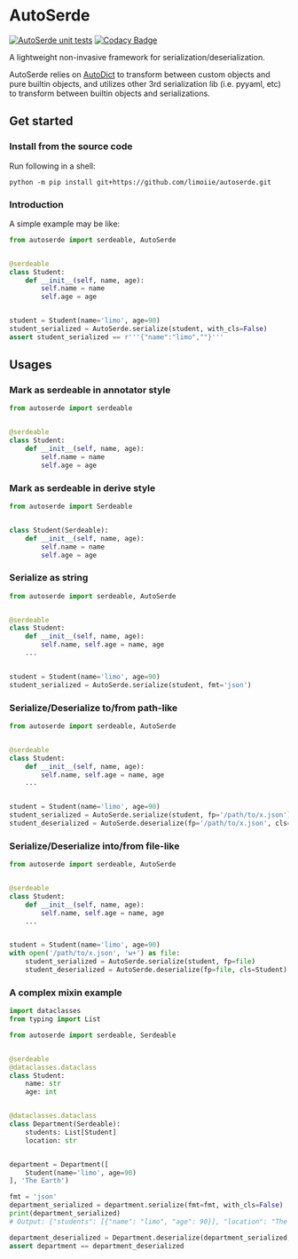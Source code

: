 # AutoSerde

[![AutoSerde unit tests](https://github.com/limoiie/autoserde/actions/workflows/python-package.yml/badge.svg?branch=master)](https://github.com/limoiie/autoserde/actions?branch=master)
[![Codacy Badge](https://app.codacy.com/project/badge/Grade/b5df12ffde7f4d37a8773a3004d22cc5)](https://www.codacy.com/gh/limoiie/autoserde/dashboard?utm_source=github.com&amp;utm_medium=referral&amp;utm_content=limoiie/autoserde&amp;utm_campaign=Badge_Grade)

A lightweight non-invasive framework for serialization/deserialization.

AutoSerde relies on [AutoDict](https://github.com/limoiie/autodict.git) to
transform between custom objects and pure builtin objects, and utilizes other
3rd serialization lib (i.e. pyyaml, etc) to transform between builtin
objects and serializations.

## Get started

### Install from the source code

Run following in a shell:

```shell
python -m pip install git+https://github.com/limoiie/autoserde.git
```

### Introduction

A simple example may be like:

```python
from autoserde import serdeable, AutoSerde


@serdeable
class Student:
    def __init__(self, name, age):
        self.name = name
        self.age = age


student = Student(name='limo', age=90)
student_serialized = AutoSerde.serialize(student, with_cls=False)
assert student_serialized == r'''{"name":"limo",""}'''
```

## Usages

### Mark as serdeable in annotator style

```python
from autoserde import serdeable


@serdeable
class Student:
    def __init__(self, name, age):
        self.name = name
        self.age = age
```

### Mark as serdeable in derive style

```python
from autoserde import Serdeable


class Student(Serdeable):
    def __init__(self, name, age):
        self.name = name
        self.age = age
```

### Serialize as string

```python
from autoserde import serdeable, AutoSerde


@serdeable
class Student:
    def __init__(self, name, age):
        self.name, self.age = name, age
    ...


student = Student(name='limo', age=90)
student_serialized = AutoSerde.serialize(student, fmt='json')
```

### Serialize/Deserialize to/from path-like

```python
from autoserde import serdeable, AutoSerde


@serdeable
class Student:
    def __init__(self, name, age):
        self.name, self.age = name, age
    ...


student = Student(name='limo', age=90)
student_serialized = AutoSerde.serialize(student, fp='/path/to/x.json')
student_deserialized = AutoSerde.deserialize(fp='/path/to/x.json', cls=Student)
```

### Serialize/Deserialize into/from file-like

```python
from autoserde import serdeable, AutoSerde


@serdeable
class Student:
    def __init__(self, name, age):
        self.name, self.age = name, age
    ...


student = Student(name='limo', age=90)
with open('/path/to/x.json', 'w+') as file:
    student_serialized = AutoSerde.serialize(student, fp=file)
    student_deserialized = AutoSerde.deserialize(fp=file, cls=Student)
```

### A complex mixin example

```python
import dataclasses
from typing import List

from autoserde import serdeable, Serdeable


@serdeable
@dataclasses.dataclass
class Student:
    name: str
    age: int


@dataclasses.dataclass
class Department(Serdeable):
    students: List[Student]
    location: str


department = Department([
    Student(name='limo', age=90)
], 'The Earth')

fmt = 'json'
department_serialized = department.serialize(fmt=fmt, with_cls=False)
print(department_serialized)
# Output: {"students": [{"name": "limo", "age": 90}], "location": "The Earth"}

department_deserialized = Department.deserialize(department_serialized, fmt=fmt)
assert department == department_deserialized
```
